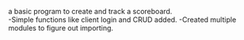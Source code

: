 a basic program to create and track a scoreboard.  
-Simple functions like client login and CRUD added.
-Created multiple modules to figure out importing.
